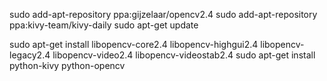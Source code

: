 sudo add-apt-repository ppa:gijzelaar/opencv2.4
sudo add-apt-repository ppa:kivy-team/kivy-daily
sudo apt-get update

sudo apt-get install libopencv-core2.4 libopencv-highgui2.4 libopencv-legacy2.4 libopencv-video2.4 libopencv-videostab2.4
sudo apt-get install python-kivy python-opencv


